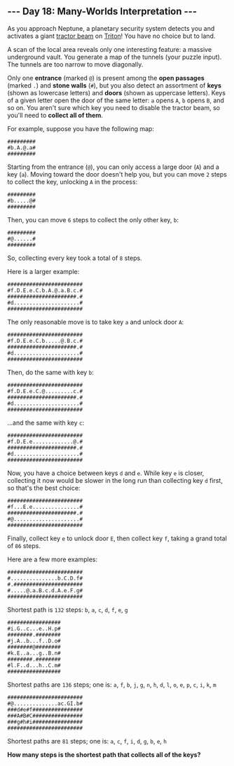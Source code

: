 ## --- Day 18: Many-Worlds Interpretation ---
As you approach Neptune, a planetary security system detects you and activates a giant [tractor beam](https://en.wikipedia.org/wiki/Tractor_beam) on [Triton](https://en.wikipedia.org/wiki/Triton_(moon))! You have no choice but to land.
 
A scan of the local area reveals only one interesting feature: a massive underground vault. You generate a map of the tunnels (your puzzle input). The tunnels are too narrow to move diagonally.
 
Only one **entrance** (marked `@`) is present among the **open passages** (marked `.`) and **stone walls** (`#`), but you also detect an assortment of **keys** (shown as lowercase letters) and **doors** (shown as uppercase letters). Keys of a given letter open the door of the same letter: `a` opens `A`, `b` opens `B`, and so on. You aren't sure which key you need to disable the tractor beam, so you'll need to **collect all of them**.
 
For example, suppose you have the following map:
 

```
#########
#b.A.@.a#
#########
```

 
Starting from the entrance (`@`), you can only access a large door (`A`) and a key (`a`). Moving toward the door doesn't help you, but you can move `2` steps to collect the key, unlocking `A` in the process:
 

```
#########
#b.....@#
#########
```

 
Then, you can move `6` steps to collect the only other key, `b`:
 

```
#########
#@......#
#########
```

 
So, collecting every key took a total of `8` steps.
 
Here is a larger example:
 

```
########################
#f.D.E.e.C.b.A.@.a.B.c.#
######################.#
#d.....................#
########################
```

 
The only reasonable move is to take key `a` and unlock door `A`:
 

```
########################
#f.D.E.e.C.b.....@.B.c.#
######################.#
#d.....................#
########################
```

 
Then, do the same with key `b`:
 

```
########################
#f.D.E.e.C.@.........c.#
######################.#
#d.....................#
########################
```

 
...and the same with key `c`:
 

```
########################
#f.D.E.e.............@.#
######################.#
#d.....................#
########################
```

 
Now, you have a choice between keys `d` and `e`. While key `e` is closer, collecting it now would be slower in the long run than collecting key `d` first, so that's the best choice:
 

```
########################
#f...E.e...............#
######################.#
#@.....................#
########################
```

 
Finally, collect key `e` to unlock door `E`, then collect key `f`, taking a grand total of `86` steps.
 
Here are a few more examples:
 
 

```
########################
#...............b.C.D.f#
#.######################
#.....@.a.B.c.d.A.e.F.g#
########################
```
 Shortest path is `132` steps: `b`, `a`, `c`, `d`, `f`, `e`, `g`
 

```
#################
#i.G..c...e..H.p#
########.########
#j.A..b...f..D.o#
########@########
#k.E..a...g..B.n#
########.########
#l.F..d...h..C.m#
#################
```
 Shortest paths are `136` steps;
one is: `a`, `f`, `b`, `j`, `g`, `n`, `h`, `d`, `l`, `o`, `e`, `p`, `c`, `i`, `k`, `m`
 

```
########################
#@..............ac.GI.b#
###d#e#f################
###A#B#C################
###g#h#i################
########################
```
 Shortest paths are `81` steps; one is: `a`, `c`, `f`, `i`, `d`, `g`, `b`, `e`, `h`
 
 
**How many steps is the shortest path that collects all of the keys?**
 